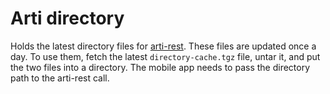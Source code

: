 # Arti directory

Holds the latest directory files for [arti-rest](https://github.com/c4dt/arti-rest).
These files are updated once a day.
To use them, fetch the latest `directory-cache.tgz` file, untar it, and put the two files
into a directory.
The mobile app needs to pass the directory path to the arti-rest call.
